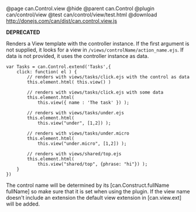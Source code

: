 @page can.Control.view
@hide
@parent can.Control
@plugin can/control/view
@test can/control/view/test.html
@download http://donejs.com/can/dist/can.control.view.js

__DEPRECATED__

Renders a View template with the controller instance. If the first argument
is not supplied, it looks for a view in `/views/controlName/action_name.ejs`.
If data is not provided, it uses the controller instance as data.

	var Tasks = can.Control.extend('Tasks',{
		click: function( el ) {
			// renders with views/tasks/click.ejs with the control as data
			this.element.html( this.view() )

			// renders with views/tasks/click.ejs with some data
			this.element.html( 
				this.view({ name : 'The task' }) );

			// renders with views/tasks/under.ejs
			this.element.html( 
				this.view("under", [1,2]) );

			// renders with views/tasks/under.micro 
			this.element.html( 
				this.view("under.micro", [1,2]) );

			// renders with views/shared/top.ejs
			this.element.html( 
				this.view("shared/top", {phrase: "hi"}) );
		}
	})

The control name will be determined by its [can.Construct.fullName fullName] so
make sure that it is set when using the plugin. If the view name doesn't include an extension the
default view extension in [can.view.ext] will be added.